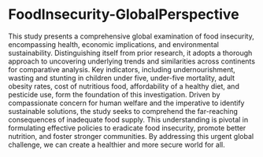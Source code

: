 # FoodInsecurity-GlobalPerspective
This study presents a comprehensive global examination of food insecurity, encompassing health, economic implications, and environmental sustainability. Distinguishing itself from prior research, it adopts a thorough approach to uncovering underlying trends and similarities across continents for comparative analysis. Key indicators, including undernourishment, wasting and stunting in children under five, under-five mortality, adult obesity rates, cost of nutritious food, affordability of a healthy diet, and pesticide use, form the foundation of this investigation. Driven by compassionate concern for human welfare and the imperative to identify sustainable solutions, the study seeks to comprehend the far-reaching consequences of inadequate food supply. This understanding is pivotal in formulating effective policies to eradicate food insecurity, promote better nutrition, and foster stronger communities. By addressing this urgent global challenge, we can create a healthier and more secure world for all.
